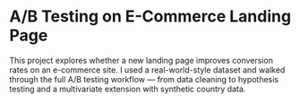 
# A/B Testing on E-Commerce Landing Page

This project explores whether a new landing page improves conversion rates on an e-commerce site. I used a real-world-style dataset and walked through the full A/B testing workflow — from data cleaning to hypothesis testing and a multivariate extension with synthetic country data.


